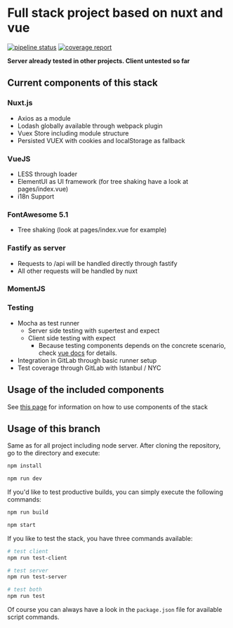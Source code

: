 # Full stack project based on nuxt and vue 
[![pipeline status](http://gitlab.projects-by-me.de/playground/nuxt-full-fastify/badges/master/pipeline.svg)](http://gitlab.projects-by-me.de/playground/nuxt-full-fastify/commits/master)
 [![coverage report](http://gitlab.projects-by-me.de/playground/nuxt-full-fastify/badges/master/coverage.svg)](http://gitlab.projects-by-me.de/playground/nuxt-full-fastify/commits/master)

 **Server already tested in other projects. Client untested so far**

## Current components of this stack

### Nuxt.js

* Axios as a module
* Lodash globally available through webpack plugin
* Vuex Store including module structure
* Persisted VUEX with cookies and localStorage as fallback

### VueJS

* LESS through loader
* ElementUI as UI framework (for tree shaking have a look at pages/index.vue)
* i18n Support

### FontAwesome 5.1

* Tree shaking (look at pages/index.vue for example)

### Fastify as server
* Requests to /api will be handled directly through fastify
* All other requests will be handled by nuxt

### MomentJS

### Testing
* Mocha as test runner
    * Server side testing with supertest and expect
    * Client side testing with expect
        * Because testing components depends on the concrete scenario, check [vue docs](https://vuejs.org/v2/guide/unit-testing.html#Setup-and-Tooling) for details.
* Integration in GitLab through basic runner setup
* Test coverage through GitLab with Istanbul / NYC

## Usage of the included components
See [this page](USAGE.md) for information on how to use components of the stack

## Usage of this branch

Same as for all project including node server. After cloning the repository, go to the directory and execute:

```bash 
npm install

npm run dev
```

If you'd like to test productive builds, you can simply execute the following commands:

```bash
npm run build

npm start
```

If you like to test the stack, you have three commands available:

```bash
# test client
npm run test-client

# test server
npm run test-server

# test both
npm run test
```

Of course you can always have a look in the `package.json` file for available script commands.
